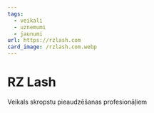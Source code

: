 ```yaml
---
tags:
  - veikali
  - uznemumi
  - jaunumi
url: https://rzlash.com
card_image: /rzlash.com.webp
---
```


# RZ Lash

Veikals skropstu pieaudzēšanas profesionāļiem
